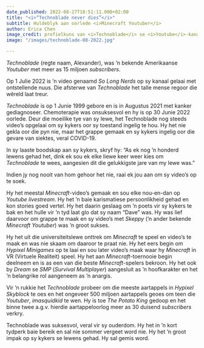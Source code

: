 ```yaml
---
date_published: 2022-08-27T18:51:11.000+02:00
title: "<i>“Technoblade never dies”</i>"
subtitle: Huldeblyk aan oorlede <i>Minecraft Youtuber</i>
author: Erica Chen
image_credit: profielkuns van <i>Technoblade</i> se <i>Youtube</i>-kanaal
image: "/images/technoblade-08-2022.jpg"

---
```

_Technoblade_ (regte naam, Alexander), was ’n bekende Amerikaanse _Youtuber_ met meer as 15 miljoen _subscribers_.

Op 1 Julie 2022 is ’n video genaamd _So Long Nerds_ op sy kanaal gelaai met ontstellende nuus. Die afsterwe van _Technoblade_ het talle mense regoor die wêreld laat treur.

_Technoblade_ is op 1 Junie 1999 gebore en is in Augustus 2021 met kanker gediagnoseer. Chemoterapie was onsuksesvol en hy is op 30 Junie 2022 oorlede. Deur die moeilike tye van sy lewe, het Technoblade nog steeds video’s opgelaai om sy kykers oor sy toestand ingelig te hou. Hy het nie gekla oor die pyn nie, maar het grappe gemaak en sy kykers ingelig oor die gevare van siektes, veral COVID-19.

In sy laaste boodskap aan sy kykers, skryf hy: “As ek nog ’n honderd lewens gehad het, dink ek sou ek elke liewe keer weer kies om _Technoblade_ te wees, aangesien dit die gelukkigste jare van my lewe was.”

Indien jy nog nooit van hom gehoor het nie, raai ek jou aan om sy video’s op te soek.

Hy het meestal _Minecraft_-video’s gemaak en sou elke nou-en-dan op _Youtube_ _livestream_. Hy het ’n baie karismatiese persoonlikheid gehad en kon stories goed vertel. Hy het daarin geslaag om ’n poets vir sy kykers te bak en het hulle vir ’n tyd laat glo dat sy naam “Dave” was. Hy was lief daarvoor om grappe te maak en sy video’s met _Skeppy_ (’n ander bekende _Minecraft Youtuber_) was ’n groot sukses.

Hy het uit die universiteitslewe onttrek om _Minecraft_ te speel en video’s te maak en was nie skaam om daaroor te praat nie. Hy het eers begin om _Hypixel Minigames_ op te laai en sou later video’s maak waar hy _Minecraft_ in VR (Virtuele Realiteit) speel. Hy het aan _Minecraft_-toernooie begin deelneem en is as een van die beste _Minecraft_-spelers bekroon. Hy het ook by _Dream_ se _SMP_ (_Survival Multiplayer_) aangesluit as ’n hoofkarakter en het ’n belangrike rol aangeneem as ’n anargis.

Vir ’n rukkie het _Technoblade_ probeer om die meeste aartappels in _Hypixel Skyblock_ te oes en het ongeveer 500 miljoen aartappels geoes om teen die _Youtuber_, _imasquidkid_ te wen. Hy is toe _The Potato King_ gedoop en het binne twee a.g.v. hierdie aartappeloorlog meer as 30 duisend _subscribers_ verkry.

Technoblade was suksesvol, veral vir sy ouderdom. Hy het in ’n kort tydperk baie bereik en sal nie sommer vergeet word nie. Hy het ’n groot impak op sy kykers se lewens gehad. Hy sal gemis word.